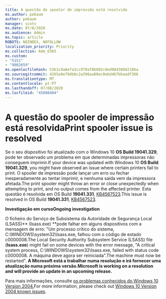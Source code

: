 ```yaml
---
title: A questão do spooler de impressão está resolvida
ms.author: pebaum
author: pebaum
manager: scotv
ms.date: 07/8/2020
ms.audience: Admin
ms.topic: article
ROBOTS: NOINDEX, NOFOLLOW
localization_priority: Priority
ms.collection: Adm_O365
ms.custom:
- "5151"
- "9002659"
ms.openlocfilehash: 53b1c9a8efa3cc978af8b602c8ed90430042186a
ms.sourcegitcommit: 4265a9e79db6c2a396aa80ec0ebd467bbaadf366
ms.translationtype: MT
ms.contentlocale: pt-PT
ms.lasthandoff: 07/08/2020
ms.locfileid: "45088404"
---
```

# <a name="print-spooler-issue-is-resolved"></a><span data-ttu-id="9db8a-102">A questão do spooler de impressão está resolvida</span><span class="sxs-lookup"><span data-stu-id="9db8a-102">Print spooler issue is resolved</span></span>

<span data-ttu-id="9db8a-103">Se o seu dispositivo foi atualizado com o Windows 10 **OS Build 19041.329**, pode ter observado um problema em que determinadas impressoras não conseguem imprimir.</span><span class="sxs-lookup"><span data-stu-id="9db8a-103">If your device was updated with Windows 10  **OS Build 19041.329**, you might have observed an issue where certain printers fail to print.</span></span> <span data-ttu-id="9db8a-104">O spooler de impressão pode lançar um erro ou fechar inesperadamente ao tentar imprimir, e nenhuma saída vem da impressora afetada.</span><span class="sxs-lookup"><span data-stu-id="9db8a-104">The print spooler might throw an error or close unexpectedly when attempting to print, and no output comes from the affected printer.</span></span> <span data-ttu-id="9db8a-105">Esta questão é resolvida em OS Build **19041.331**, [KB4567523](https://support.microsoft.com/help/4567523/windows-10-update-kb4567523).</span><span class="sxs-lookup"><span data-stu-id="9db8a-105">This issue is resolved in OS Build  **19041.331**, [KB4567523](https://support.microsoft.com/help/4567523/windows-10-update-kb4567523).</span></span>  

<span data-ttu-id="9db8a-106">**Investigação em curso**</span><span class="sxs-lookup"><span data-stu-id="9db8a-106">**Ongoing investigation**</span></span>

<span data-ttu-id="9db8a-107">O ficheiro do Serviço de Subsistema da Autoridade de Segurança Local (LSASS)\*\* (Isass.exe) \*\*pode falhar em alguns dispositivos com a mensagem de erro: "Um processo crítico do sistema, C:\WINDOWS\system32\Isass.exe, falhou com o código de estado c0000008.</span><span class="sxs-lookup"><span data-stu-id="9db8a-107">The Local Security Authority Subsystem Service (LSASS) file (**Isass.exe**) might fail on some devices with the error message, "A critical system process, C:\WINDOWS\system32\Isass.exe, failed with status code c0000008.</span></span> <span data-ttu-id="9db8a-108">A máquina deve agora ser reiniciada".</span><span class="sxs-lookup"><span data-stu-id="9db8a-108">The machine must now be restarted".</span></span>  <span data-ttu-id="9db8a-109">**A Microsoft está a trabalhar numa resolução e irá fornecer uma atualização numa próxima versão.**</span><span class="sxs-lookup"><span data-stu-id="9db8a-109">**Microsoft is working on a resolution and will provide an update in an upcoming release.**</span></span>

<span data-ttu-id="9db8a-110">Para mais informações, consulte [os problemas conhecidos do Windows 10 Version 2004.](https://docs.microsoft.com/windows/release-information/status-windows-10-2004#442msgdesc)</span><span class="sxs-lookup"><span data-stu-id="9db8a-110">For more information, please check out  [Windows 10 Version 2004 known issues](https://docs.microsoft.com/windows/release-information/status-windows-10-2004#442msgdesc).</span></span>